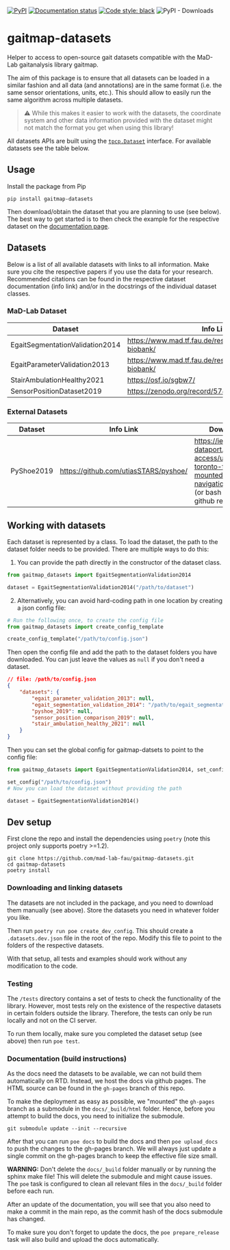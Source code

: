 [![PyPI](https://img.shields.io/pypi/v/gaitmap-datasets)](https://pypi.org/project/gaitmap-datasets/)
[![Documentation status](https://img.shields.io/badge/docs-online-green)](https://mad-lab-fau.github.io/gaitmap-datasets)
[![Code style: black](https://img.shields.io/badge/code%20style-black-000000.svg)](https://github.com/psf/black)
![PyPI - Downloads](https://img.shields.io/pypi/dm/gaitmap-datasets)

# gaitmap-datasets

Helper to access to open-source gait datasets compatible with the MaD-Lab gaitanalysis library gaitmap.

The aim of this package is to ensure that all datasets can be loaded in a similar fashion and all data (and annotations)
are in the same format (i.e. the same sensor orientations, units, etc.).
This should allow to easily run the same algorithm across multiple datasets.

> :warning: While this makes it easier to work with the datasets, the coordinate system and other data information
> provided with the dataset might not match the format you get when using this library!


All datasets APIs are built using the 
[`tpcp.Dataset`](https://tpcp.readthedocs.io/en/latest/modules/generated/dataset/tpcp.Dataset.html#tpcp.Dataset)
interface.
For available datasets see the table below.

## Usage

Install the package from Pip

```
pip install gaitmap-datasets
```

Then download/obtain the dataset that you are planning to use (see below).
The best way to get started is to then check the example for the respective dataset on the 
[documentation page](https://mad-lab-fau.github.io/gaitmap-datasets/auto_examples/index.html).

## Datasets

Below is a list of all available datasets with links to all information.
Make sure you cite the respective papers if you use the data for your research.
Recommended citations can be found in the respective dataset documentation (info link) and/or in the docstrings of the 
individual dataset classes.

### MaD-Lab Dataset

| Dataset                         | Info Link                                                       | Download                            |
|---------------------------------|-----------------------------------------------------------------|-------------------------------------|
| EgaitSegmentationValidation2014 | https://www.mad.tf.fau.de/research/activitynet/digital-biobank/ | Email to data owner (see info link) |
| EgaitParameterValidation2013    | https://www.mad.tf.fau.de/research/activitynet/digital-biobank/ | Email to data owner (see info link) |
| StairAmbulationHealthy2021      | https://osf.io/sgbw7/                                           | https://osf.io/download/5ueq6/      |
| SensorPositionDataset2019       | https://zenodo.org/record/5747173                               | https://zenodo.org/record/5747173   |

### External Datasets

| Dataset    | Info Link                              | Download                                                                                                                          |
|------------|----------------------------------------|-----------------------------------------------------------------------------------------------------------------------------------|
| PyShoe2019 | https://github.com/utiasSTARS/pyshoe/  | https://ieee-dataport.org/open-access/university-toronto-foot-mounted-inertial-navigation-dataset (or bash script in github repo) |


## Working with datasets

Each dataset is represented by a class.
To load the dataset, the path to the dataset folder needs to be provided.
There are multiple ways to do this:

1. You can provide the path directly in the constructor of the dataset class.

```python
from gaitmap_datasets import EgaitSegmentationValidation2014

dataset = EgaitSegmentationValidation2014("/path/to/dataset")
```

2. Alternatively, you can avoid hard-coding path in one location by creating a json config file:
```python
# Run the following once, to create the config file
from gaitmap_datasets import create_config_template

create_config_template("/path/to/config.json")
```
Then open the config file and add the path to the dataset folders you have downloaded.
You can just leave the values as `null` if you don't need a dataset.

```json
// file: /path/to/config.json
{
    "datasets": {
        "egait_parameter_validation_2013": null,
        "egait_segmentation_validation_2014": "/path/to/egait_segmentation_validation_2014/dataset",
        "pyshoe_2019": null,
        "sensor_position_comparison_2019": null,
        "stair_ambulation_healthy_2021": null
    }
}
```

Then you can set the global config for gaitmap-datsets to point to the config file:

```python
from gaitmap_datasets import EgaitSegmentationValidation2014, set_config

set_config("/path/to/config.json")
# Now you can load the dataset without providing the path

dataset = EgaitSegmentationValidation2014()
```


## Dev setup

First clone the repo and install the dependencies using `poetry` (note this project only supports poetry >=1.2).

```
git clone https://github.com/mad-lab-fau/gaitmap-datasets.git
cd gaitmap-datasets
poetry install
```

### Downloading and linking datasets

The datasets are not included in the package, and you need to download them manually (see above).
Store the datasets you need in whatever folder you like.

Then run `poetry run poe create_dev_config`.
This should create a `.datasets.dev.json` file in the root of the repo.
Modify this file to point to the folders of the respective datasets.

With that setup, all tests and examples should work without any modification to the code.

### Testing

The `/tests` directory contains a set of tests to check the functionality of the library.
However, most tests rely on the existence of the respective datasets in certain folders outside the library.
Therefore, the tests can only be run locally and not on the CI server.

To run them locally, make sure you completed the dataset setup (see above) then run `poe test`.

### Documentation (build instructions)

As the docs need the datasets to be available, we can not build them automatically on RTD.
Instead, we host the docs via github pages.
The HTML source can be found in the `gh-pages` branch of this repo.

To make the deployment as easy as possible, we "mounted" the `gh-pages` branch as a submodule in the `docs/_build/html`
folder.
Hence, before you attempt to build the docs, you need to initialize the submodule.

```
git submodule update --init --recursive
```

After that you can run `poe docs` to build the docs and then `poe upload_docs` to push the changes to the gh-pages
branch.
We will always just update a single commit on the gh-pages branch to keep the effective file size small.

**WARNING:** Don't delete the `docs/_build` folder manually or by running the sphinx make file!
This will delete the submodule and might cause issues.
The `poe` task is configured to clean all relevant files in the `docs/_build` folder before each run.

After an update of the documentation, you will see that you also need to make a commit in the main repo, as the commit 
hash of the docs submodule has changed.

To make sure you don't forget to update the docs, the `poe prepare_release` task will also build and upload the docs 
automatically.
